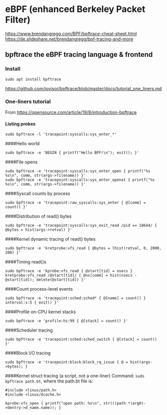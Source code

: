# eBPF (enhanced Berkeley Packet Filter)

https://www.brendangregg.com/BPF/bpftrace-cheat-sheet.html
https://de.slideshare.net/brendangregg/bpf-tracing-and-more

## bpftrace the eBPF tracing language & frontend

### Install
```
sudo apt install bpftrace
```

https://github.com/iovisor/bpftrace/blob/master/docs/tutorial_one_liners.md

### One-liners tutorial
From https://opensource.com/article/19/8/introduction-bpftrace

#### Listing probes
```
sudo bpftrace -l 'tracepoint:syscalls:sys_enter_*'
```

####Hello world
```
sudo bpftrace -e 'BEGIN { printf("Hello BPF!\n"); exit(); }'
```

####File opens
```
sudo bpftrace -e 'tracepoint:syscalls:sys_enter_open { printf("%s %s\n", comm, str(args->filename)) }'
sudo bpftrace -e 'tracepoint:syscalls:sys_enter_openat { printf("%s %s\n", comm, str(args->filename)) }'
```

####Syscall counts by process
```
sudo bpftrace -e 'tracepoint:raw_syscalls:sys_enter { @[comm] = count() }'
```

####Distribution of read() bytes
```
sudo bpftrace -e 'tracepoint:syscalls:sys_exit_read /pid == 18644/ { @bytes = hist(args->retval) }'
```

####Kernel dynamic tracing of read() bytes
```
sudo bpftrace -e 'kretprobe:vfs_read { @bytes = lhist(retval, 0, 2000, 200) }'
```

####Timing read()s
```
sudo bpftrace -e 'kprobe:vfs_read { @start[tid] = nsecs } kretprobe:vfs_read /@start[tid]/ { @ns[comm] = hist(nsecs - @start[tid]); delete(@start[tid]) }'
```

####Count process-level events
```
sudo bpftrace -e 'tracepoint:sched:sched* { @[name] = count() } interval:s:5 { exit() }'
```

####Profile on-CPU kernel stacks
```
sudo bpftrace -e 'profile:hz:99 { @[stack] = count() }'
```

####Scheduler tracing
```
sudo bpftrace -e 'tracepoint:sched:sched_switch { @[stack] = count() }'
```

####Block I/O tracing
```
sudo bpftrace -e 'tracepoint:block:block_rq_issue { @ = hist(args->bytes); }
```

####Kernel struct tracing (a script, not a one-liner)
Command: `sudo bpftrace path.bt`, where the path.bt file is:
```
#include <linux/path.h>
#include <linux/dcache.h>

kprobe:vfs_open { printf("open path: %s\n", str(((path *)arg0)->dentry->d_name.name)); }
```
